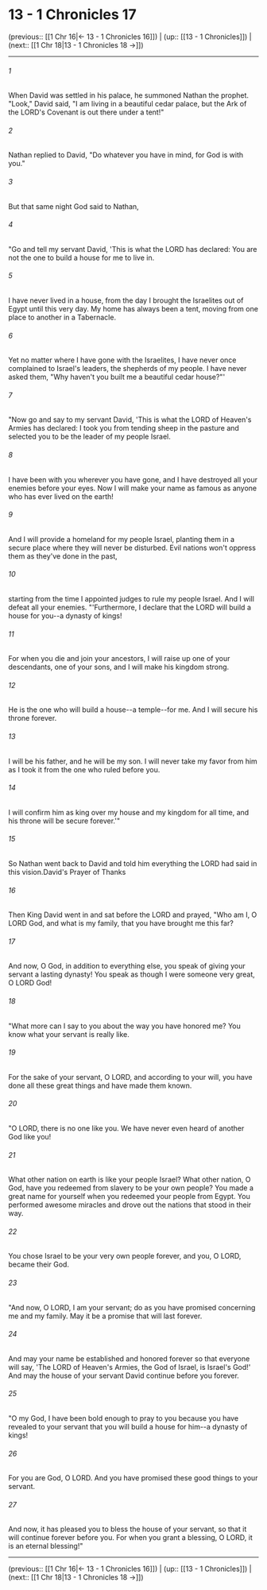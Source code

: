 # 13 - 1 Chronicles 17

(previous:: [[1 Chr 16|← 13 - 1 Chronicles 16]]) | (up:: [[13 - 1 Chronicles]]) | (next:: [[1 Chr 18|13 - 1 Chronicles 18 →]])

***


###### 1 
When David was settled in his palace, he summoned Nathan the prophet. "Look," David said, "I am living in a beautiful cedar palace, but the Ark of the LORD's Covenant is out there under a tent!" 

###### 2 
Nathan replied to David, "Do whatever you have in mind, for God is with you." 

###### 3 
But that same night God said to Nathan, 

###### 4 
"Go and tell my servant David, 'This is what the LORD has declared: You are not the one to build a house for me to live in. 

###### 5 
I have never lived in a house, from the day I brought the Israelites out of Egypt until this very day. My home has always been a tent, moving from one place to another in a Tabernacle. 

###### 6 
Yet no matter where I have gone with the Israelites, I have never once complained to Israel's leaders, the shepherds of my people. I have never asked them, "Why haven't you built me a beautiful cedar house?"' 

###### 7 
"Now go and say to my servant David, 'This is what the LORD of Heaven's Armies has declared: I took you from tending sheep in the pasture and selected you to be the leader of my people Israel. 

###### 8 
I have been with you wherever you have gone, and I have destroyed all your enemies before your eyes. Now I will make your name as famous as anyone who has ever lived on the earth! 

###### 9 
And I will provide a homeland for my people Israel, planting them in a secure place where they will never be disturbed. Evil nations won't oppress them as they've done in the past, 

###### 10 
starting from the time I appointed judges to rule my people Israel. And I will defeat all your enemies. "'Furthermore, I declare that the LORD will build a house for you--a dynasty of kings! 

###### 11 
For when you die and join your ancestors, I will raise up one of your descendants, one of your sons, and I will make his kingdom strong. 

###### 12 
He is the one who will build a house--a temple--for me. And I will secure his throne forever. 

###### 13 
I will be his father, and he will be my son. I will never take my favor from him as I took it from the one who ruled before you. 

###### 14 
I will confirm him as king over my house and my kingdom for all time, and his throne will be secure forever.'" 

###### 15 
So Nathan went back to David and told him everything the LORD had said in this vision.David's Prayer of Thanks 

###### 16 
Then King David went in and sat before the LORD and prayed, "Who am I, O LORD God, and what is my family, that you have brought me this far? 

###### 17 
And now, O God, in addition to everything else, you speak of giving your servant a lasting dynasty! You speak as though I were someone very great, O LORD God! 

###### 18 
"What more can I say to you about the way you have honored me? You know what your servant is really like. 

###### 19 
For the sake of your servant, O LORD, and according to your will, you have done all these great things and have made them known. 

###### 20 
"O LORD, there is no one like you. We have never even heard of another God like you! 

###### 21 
What other nation on earth is like your people Israel? What other nation, O God, have you redeemed from slavery to be your own people? You made a great name for yourself when you redeemed your people from Egypt. You performed awesome miracles and drove out the nations that stood in their way. 

###### 22 
You chose Israel to be your very own people forever, and you, O LORD, became their God. 

###### 23 
"And now, O LORD, I am your servant; do as you have promised concerning me and my family. May it be a promise that will last forever. 

###### 24 
And may your name be established and honored forever so that everyone will say, 'The LORD of Heaven's Armies, the God of Israel, is Israel's God!' And may the house of your servant David continue before you forever. 

###### 25 
"O my God, I have been bold enough to pray to you because you have revealed to your servant that you will build a house for him--a dynasty of kings! 

###### 26 
For you are God, O LORD. And you have promised these good things to your servant. 

###### 27 
And now, it has pleased you to bless the house of your servant, so that it will continue forever before you. For when you grant a blessing, O LORD, it is an eternal blessing!"

***

(previous:: [[1 Chr 16|← 13 - 1 Chronicles 16]]) | (up:: [[13 - 1 Chronicles]]) | (next:: [[1 Chr 18|13 - 1 Chronicles 18 →]])
